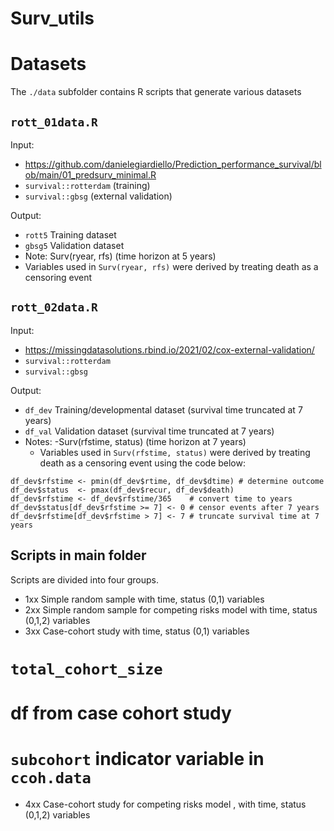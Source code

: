 # Surv_utils

# Datasets 

The `./data` subfolder contains R scripts that generate various datasets

##  `rott_01data.R`

Input: 

* https://github.com/danielegiardiello/Prediction_performance_survival/blob/main/01_predsurv_minimal.R
* `survival::rotterdam` (training)
* `survival::gbsg` (external validation)

Output:

* `rott5` Training dataset 
* `gbsg5` Validation dataset 
* Note: Surv(ryear, rfs) (time horizon at 5 years)
* Variables used in `Surv(ryear, rfs)` were derived by treating death as a censoring event
 

##  `rott_02data.R`

Input: 

* https://missingdatasolutions.rbind.io/2021/02/cox-external-validation/
* `survival::rotterdam`
* `survival::gbsg`

Output:

* `df_dev` Training/developmental dataset (survival time truncated at 7 years)
* `df_val` Validation dataset (survival time truncated at 7 years)
* Notes: 
   -Surv(rfstime, status) (time horizon at 7 years)
   - Variables used in `Surv(rfstime, status)` were derived by treating death as a censoring event 
   using the code below:

```
df_dev$rfstime <- pmin(df_dev$rtime, df_dev$dtime) # determine outcome
df_dev$status  <- pmax(df_dev$recur, df_dev$death)
df_dev$rfstime <- df_dev$rfstime/365    # convert time to years
df_dev$status[df_dev$rfstime >= 7] <- 0 # censor events after 7 years
df_dev$rfstime[df_dev$rfstime > 7] <- 7 # truncate survival time at 7 years
```   


##  Scripts in main folder

Scripts are divided into four groups. 

* 1xx  Simple random sample with time, status (0,1) variables
* 2xx  Simple random sample for competing risks model with time, status (0,1,2) variables
* 3xx  Case-cohort study with time, status (0,1) variables 
# `total_cohort_size`
# df from case cohort study
# `subcohort` indicator variable in `ccoh.data`

* 4xx  Case-cohort study for competing risks model , with time, status (0,1,2) variables